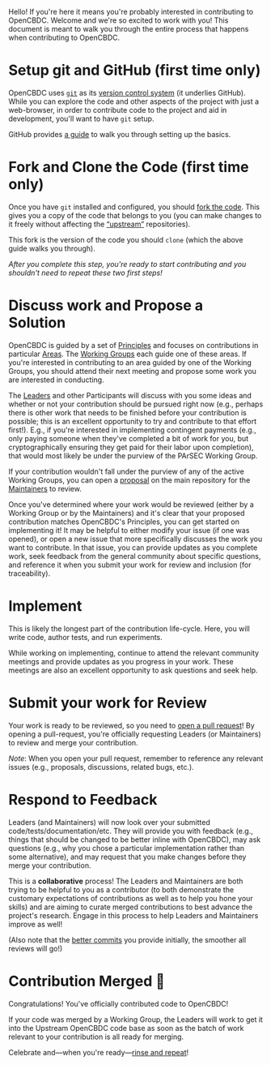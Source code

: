 Hello!
If you're here it means you're probably interested in contributing to OpenCBDC.
Welcome and we're so excited to work with you!
This document is meant to walk you through the entire process that happens when contributing to OpenCBDC.

# Setup git and GitHub (first time only)

OpenCBDC uses [`git`](https://git-scm.com/book/en/v2/Git-Internals-Git-References) as its [version control system](https://en.wikipedia.org/wiki/Version_control) (it underlies GitHub).
While you can explore the code and other aspects of the project with just a web-browser, in order to contribute code to the project and aid in development, you'll want to have `git` setup.

GitHub provides [a guide](https://docs.github.com/en/get-started/quickstart/set-up-git) to walk you through setting up the basics.

# Fork and Clone the Code (first time only)

Once you have `git` installed and configured, you should [fork the code](https://docs.github.com/en/get-started/quickstart/fork-a-repo).
This gives you a copy of the code that belongs to you (you can make changes to it freely without affecting the [“upstream”](https://stackoverflow.com/questions/2739376/definition-of-downstream-and-upstream/2739476#2739476) repositories).

This fork is the version of the code you should `clone` (which the above guide walks you through).

*After you complete this step, you're ready to start contributing and you shouldn't need to repeat these two first steps!*

# Discuss work and Propose a Solution

OpenCBDC is guided by a set of [Principles](contributing.md#OpenCBDCs-Guiding-Principles) and focuses on contributions in particular [Areas](contributing.md#Identified-Areas-of-Research).
The [Working Groups](contributing.md#The-Hub-and-Spoke-Model) each guide one of these areas.
If you're interested in contributing to an area guided by one of the Working Groups, you should attend their next meeting and propose some work you are interested in conducting.

The [Leaders](contributing.md#Leader) and other Participants will discuss with you some ideas and whether or not your contribution should be pursued right now (e.g., perhaps there is other work that needs to be finished before your contribution is possible; this is an excellent opportunity to try and contribute to that effort first!).
E.g., if you're interested in implementing contingent payments (e.g., only paying someone when they've completed a bit of work for you, but cryptographically ensuring they get paid for their labor upon completion), that would most likely be under the purview of the PArSEC Working Group.

If your contribution wouldn't fall under the purview of any of the active Working Groups, you can open a [proposal](https://github.com/mit-dci/opencbdc-tx/labels/feedback%2Fproposal) on the main repository for the [Maintainers](contributing.md#Maintainer) to review.

Once you've determined where your work would be reviewed (either by a Working Group or by the Maintainers) and it's clear that your proposed contribution matches OpenCBDC's Principles, you can get started on implementing it!
It may be helpful to either modify your issue (if one was opened), or open a new issue that more specifically discusses the work you want to contribute.
In that issue, you can provide updates as you complete work, seek feedback from the general community about specific questions, and reference it when you submit your work for review and inclusion (for traceability).

# Implement

This is likely the longest part of the contribution life-cycle.
Here, you will write code, author tests, and run experiments.

While working on implementing, continue to attend the relevant community meetings and provide updates as you progress in your work.
These meetings are also an excellent opportunity to ask questions and seek help.

# Submit your work for Review

Your work is ready to be reviewed, so you need to [open a pull request](https://docs.github.com/en/github/collaborating-with-pull-requests/proposing-changes-to-your-work-with-pull-requests/creating-a-pull-request)!
By opening a pull-request, you're officially requesting Leaders (or Maintainers) to review and merge your contribution.

*Note*: When you open your pull request, remember to reference any relevant issues (e.g., proposals, discussions, related bugs, etc.).

# Respond to Feedback

Leaders (and Maintainers) will now look over your submitted code/tests/documentation/etc.
They will provide you with feedback (e.g., things that should be changed to be better inline with OpenCBDC), may ask questions (e.g., why you chose a particular implementation rather than some alternative), and may request that you make changes before they merge your contribution.

This is a **collaborative** process!
The Leaders and Maintainers are both trying to be helpful to you as a contributor (to both demonstrate the customary expectations of contributions as well as to help you hone your skills) and are aiming to curate merged contributions to best advance the project's research.
Engage in this process to help Leaders and Maintainers improve as well!

(Also note that the [better commits](getting-started.md#what-does-a-good-commit-look-like) you provide initially, the smoother all reviews will go!)

# Contribution Merged :tada:

Congratulations!
You've officially contributed code to OpenCBDC!

If your code was merged by a Working Group, the Leaders will work to get it into the Upstream OpenCBDC code base as soon as the batch of work relevant to your contribution is all ready for merging.

Celebrate and—when you're ready—[rinse and repeat](#Discuss-work-and-Propose-a-Solution)!
